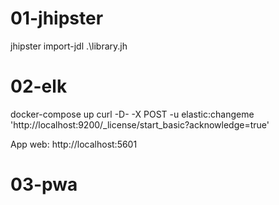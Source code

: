 # 01-jhipster

jhipster import-jdl .\library.jh

# 02-elk

docker-compose up 
curl -D- -X POST -u elastic:changeme 'http://localhost:9200/_license/start_basic?acknowledge=true'

App web: http://localhost:5601

# 03-pwa